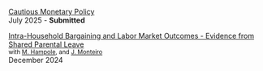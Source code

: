 [Cautious Monetary Policy](/files/Cautious_MP.pdf)  
July 2025 - **Submitted**
  
[Intra-Household Bargaining and Labor Market Outcomes - Evidence from Shared Parental Leave](/files/Parental_leave.pdf)   
<small>with [M. Hampole](https://www.menakahampole.com), and [J. Monteiro](https://sites.google.com/view/joao-cmonteiro/)</small>  
December 2024
